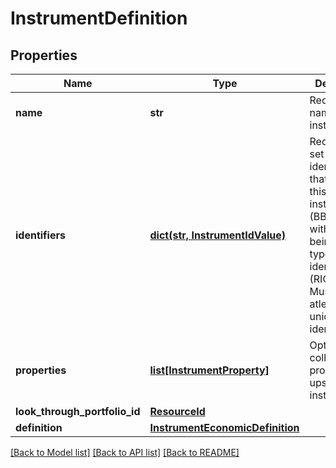 # InstrumentDefinition

## Properties
Name | Type | Description | Notes
------------ | ------------- | ------------- | -------------
**name** | **str** | Required. The name of the instrument | 
**identifiers** | [**dict(str, InstrumentIdValue)**](InstrumentIdValue.md) | Required. A set of identifiers that identify this instrument (BBG123456)  with the key being the type of identifier (RIC, FIGI).  Must include atleast one unique identifier. | 
**properties** | [**list[InstrumentProperty]**](InstrumentProperty.md) | Optional. A collection of properties to upsert on the instrument. | [optional] 
**look_through_portfolio_id** | [**ResourceId**](ResourceId.md) |  | [optional] 
**definition** | [**InstrumentEconomicDefinition**](InstrumentEconomicDefinition.md) |  | [optional] 

[[Back to Model list]](../README.md#documentation-for-models) [[Back to API list]](../README.md#documentation-for-api-endpoints) [[Back to README]](../README.md)


